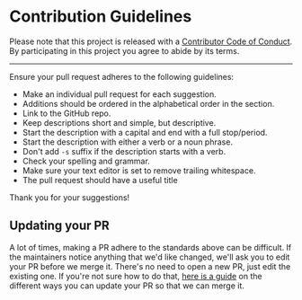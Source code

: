 # Contribution Guidelines

Please note that this project is released with a
[Contributor Code of Conduct](code-of-conduct.md). By participating in this
project you agree to abide by its terms.

---

Ensure your pull request adheres to the following guidelines:

- Make an individual pull request for each suggestion.
- Additions should be ordered in the alphabetical order in the section.
- Link to the GitHub repo.
- Keep descriptions short and simple, but descriptive.
- Start the description with a capital and end with a full stop/period.
- Start the description with either a verb or a noun phrase.
- Don't add `-s` suffix if the description starts with a verb.
- Check your spelling and grammar.
- Make sure your text editor is set to remove trailing whitespace.
- The pull request should have a useful title
  
Thank you for your suggestions!


## Updating your PR

A lot of times, making a PR adhere to the standards above can be difficult.
If the maintainers notice anything that we'd like changed, we'll ask you to
edit your PR before we merge it. There's no need to open a new PR, just edit
the existing one. If you're not sure how to do that,
[here is a guide](https://github.com/RichardLitt/knowledge/blob/master/github/amending-a-commit-guide.md)
on the different ways you can update your PR so that we can merge it.

